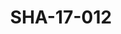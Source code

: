 ---
pid: SHA-17-012
title: SHA-17-012
language: en
collection: Sharhabil Ahmed
original_label: 
rights: Sharhabil Ahmed
location_of_original: Sharhabil Ahmed
photographer_or_studio: Studio Jack Kuwait
scanned_from: photograph 13.1 by 17.8
_date: '1964'
location: Kuwait
description: Kuwaiti official
additional_notes: 
permission_display: 'yes'
on_server: 'no'
on_website: 'no'
permalink: "/archive/en/sha-17-012.html"
layout: photo-page
---